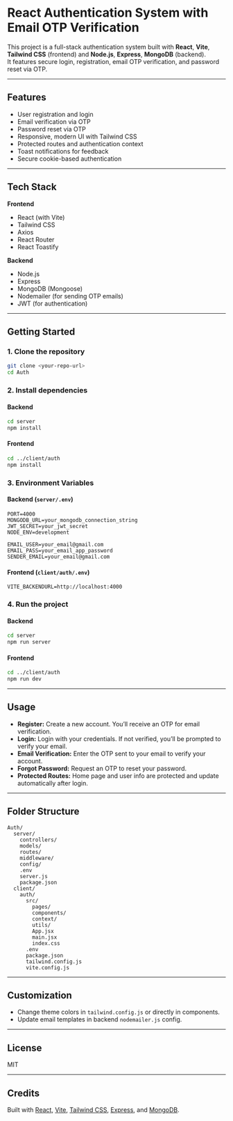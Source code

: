 # React Authentication System with Email OTP Verification

This project is a full-stack authentication system built with **React**, **Vite**, **Tailwind CSS** (frontend) and **Node.js**, **Express**, **MongoDB** (backend).  
It features secure login, registration, email OTP verification, and password reset via OTP.

---

## Features

- User registration and login
- Email verification via OTP
- Password reset via OTP
- Responsive, modern UI with Tailwind CSS
- Protected routes and authentication context
- Toast notifications for feedback
- Secure cookie-based authentication

---

## Tech Stack

**Frontend**
- React (with Vite)
- Tailwind CSS
- Axios
- React Router
- React Toastify

**Backend**
- Node.js
- Express
- MongoDB (Mongoose)
- Nodemailer (for sending OTP emails)
- JWT (for authentication)

---

## Getting Started

### 1. Clone the repository

```bash
git clone <your-repo-url>
cd Auth
```

### 2. Install dependencies

#### Backend

```bash
cd server
npm install
```

#### Frontend

```bash
cd ../client/auth
npm install
```

### 3. Environment Variables

#### Backend (`server/.env`)

```
PORT=4000
MONGODB_URL=your_mongodb_connection_string
JWT_SECRET=your_jwt_secret
NODE_ENV=development

EMAIL_USER=your_email@gmail.com
EMAIL_PASS=your_email_app_password
SENDER_EMAIL=your_email@gmail.com
```

#### Frontend (`client/auth/.env`)

```
VITE_BACKENDURL=http://localhost:4000
```

### 4. Run the project

#### Backend

```bash
cd server
npm run server
```

#### Frontend

```bash
cd ../client/auth
npm run dev
```

---

## Usage

- **Register:** Create a new account. You’ll receive an OTP for email verification.
- **Login:** Login with your credentials. If not verified, you’ll be prompted to verify your email.
- **Email Verification:** Enter the OTP sent to your email to verify your account.
- **Forgot Password:** Request an OTP to reset your password.
- **Protected Routes:** Home page and user info are protected and update automatically after login.

---

## Folder Structure

```
Auth/
  server/
    controllers/
    models/
    routes/
    middleware/
    config/
    .env
    server.js
    package.json
  client/
    auth/
      src/
        pages/
        components/
        context/
        utils/
        App.jsx
        main.jsx
        index.css
      .env
      package.json
      tailwind.config.js
      vite.config.js
```

---

## Customization

- Change theme colors in `tailwind.config.js` or directly in components.
- Update email templates in backend `nodemailer.js` config.

---

## License

MIT

---

## Credits

Built with [React](https://react.dev/), [Vite](https://vitejs.dev/), [Tailwind CSS](https://tailwindcss.com/), [Express](https://expressjs.com/), and [MongoDB](https://www.mongodb.com/).